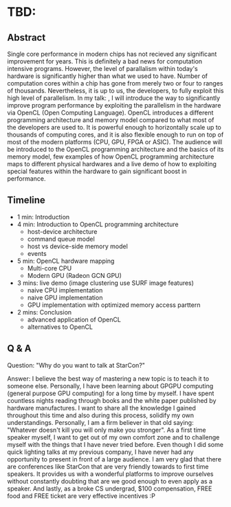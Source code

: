 # TBD: <insert title>

## Abstract

Single core performance in modern chips has not recieved any significant improvement for years. This is definitely a bad news for computation intensive programs. However, the level of parallalism within today's hardware is significantly higher than what we used to have. Number of computation cores within a chip has gone from merely two or four to ranges of thousands. Nevertheless, it is up to us, the developers, to fully exploit this high level of parallelism. In my talk: <insert title>, I will introduce the way to significantly improve program performance by exploiting the parallelism in the hardware via OpenCL (Open Computing Language). OpenCL introduces a different programming architecture and memory model compared to what most of the developers are used to. It is powerful enough to horizontally scale up to thousands of computing cores, and it is also flexible enough to run on top of most of the modern platforms (CPU, GPU, FPGA or ASIC). The audience will be introduced to the OpenCL programming architecture and the basics of its memory model, few examples of how OpenCL programming architecture maps to different physical hardwares and a live demo of how to exploiting special features within the hardware to gain significant boost in performance.

## Timeline

* 1 min: Introduction
* 4 min: Introduction to OpenCL programming architecture
    * host-device architecture
    * command queue model
    * host vs device-side memory model
    * events
* 5 min: OpenCL hardware mapping
    * Multi-core CPU
    * Modern GPU (Radeon GCN GPU)
* 3 mins: live demo (image clustering use SURF image features)
    * naive CPU implementation
    * naive GPU implementation
    * GPU implementation with optimized memory access parttern
* 2 mins: Conclusion
    * advanced application of OpenCL
    * alternatives to OpenCL

## Q & A

Question: "Why do you want to talk at StarCon?"

Answer:
I believe the best way of mastering a new topic is to teach it to someone else. Personally, I have been learning about GPGPU computing (general purpose GPU computing) for a long time by myself. I have spent countless nights reading through books and the white paper published by hardware manufactures. I want to share all the knowledge I gained throughout this time and also during this process, solidify my own understandings.
Personally, I am a firm believer in that old saying: "Whatever doesn't kill you will only make you stronger". As a first time speaker myself, I want to get out of my own comfort zone and to challenge myself with the things that I have never tried before. Even though I did some quick lighting talks at my previous company, I have never had any opportunity to present in front of a large audience. I am very glad that there are conferences like StarCon that are very friendly towards to first time speakers. It provides us with a wonderful platforms to improve ourselves without constantly doubting that are we good enough to even apply as a speaker.
And lastly, as a broke CS undergrad, $100 compensation, FREE food and FREE ticket are very effective incentives :P
